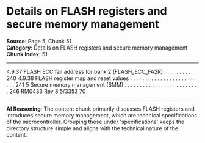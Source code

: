 # Details on FLASH registers and secure memory management

**Source**: Page 5, Chunk 51  
**Category**: Details on FLASH registers and secure memory management  
**Chunk Index**: 51

---

4.9.37 FLASH ECC fail address for bank 2 (FLASH_ECC_FA2R) . . . . . . . . . 240
4.9.38 FLASH register map and reset values . . . . . . . . . . . . . . . . . . . . . . . . . 241
5 Secure memory management (SMM) . . . . . . . . . . . . . . . . . . . . . . . . . 246
RM0433 Rev 8 5/3353
70

---

**AI Reasoning**: The content chunk primarily discusses FLASH registers and introduces secure memory management, which are technical specifications of the microcontroller. Grouping these under 'specifications' keeps the directory structure simple and aligns with the technical nature of the content.
